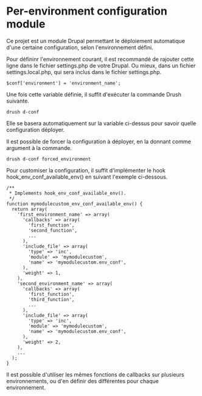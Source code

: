 Per-environment configuration module
====================================

Ce projet est un module Drupal permettant le déploiement automatique d'une certaine configuration, selon l'environnement défini.

Pour défininr l'environnement courant, il est recommandé de rajouter cette ligne dans le fichier settings.php de votre Drupal. Ou mieux, dans un fichier settings.local.php, qui sera inclus dans le fichier settings.php.

    $conf['environment'] = 'environment_name';

Une fois cette variable définie, il suffit d'exécuter la commande Drush suivante.

    drush d-conf
    
Elle se basera automatiquement sur la variable ci-dessus pour savoir quelle configuration déployer.

Il est possible de forcer la configuration à déployer, en la donnant comme argument à la commande.

    drush d-conf forced_environment

Pour customiser la configuration, il suffit d'implémenter le hook hook_env_conf_available_env() en suivant l'exemple ci-dessous.

    /**
     * Implements hook_env_conf_available_env().
     */
    function mymodulecustom_env_conf_available_env() {
      return array(
        'first_environment_name' => array(
          'callbacks' => array(
            'first_function',
            'second_function',
            ...
          ),
          'include_file' => array(
            'type' => 'inc',
            'module' => 'mymodulecustom',
            'name' => 'mymodulecustom.env_conf',
          ),
          'weight' => 1,
        ),
        'second_environment_name' => array(
          'callbacks' => array(
            'first_function',
            'third_function',
            ...
          ),
          'include_file' => array(
            'type' => 'inc',
            'module' => 'mymodulecustom',
            'name' => 'mymodulecustom.env_conf',
          ),
          'weight' => 2,
        ),
        ...
      );
    }

Il est possible d'utiliser les mêmes fonctions de callbacks sur plusieurs environnements, ou d'en définir des différentes pour chaque environnement.